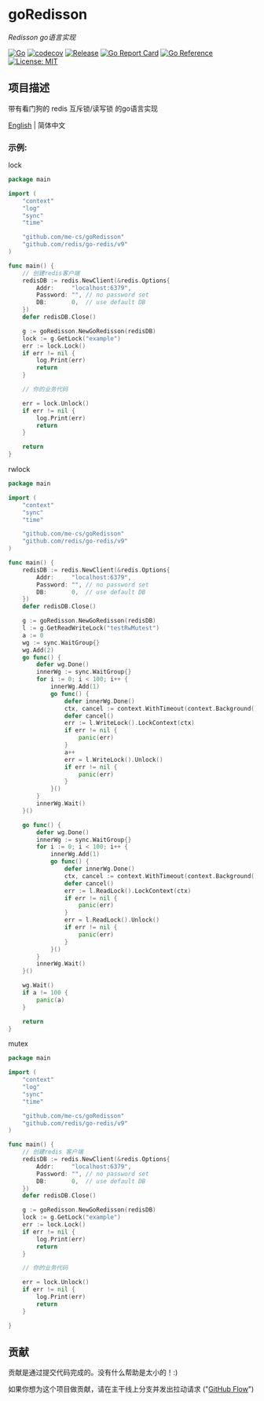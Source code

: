 # goRedisson

*Redisson go语言实现*

[![Go](https://github.com/me-cs/goRedisson/workflows/Go/badge.svg?branch=main)](https://github.com/me-cs/goRedisson/actions)
[![codecov](https://codecov.io/gh/me-cs/goRedisson/branch/main/graph/badge.svg)](https://codecov.io/gh/me-cs/goRedisson)
[![Release](https://img.shields.io/github/v/release/me-cs/goRedisson.svg?style=flat-square)](https://github.com/me-cs/goRedisson)
[![Go Report Card](https://goreportcard.com/badge/github.com/me-cs/goRedisson)](https://goreportcard.com/report/github.com/me-cs/goRedisson)
[![Go Reference](https://pkg.go.dev/badge/github.com/me-cs/goRedisson.svg)](https://pkg.go.dev/github.com/me-cs/goRedisson)
[![License: MIT](https://img.shields.io/badge/License-MIT-yellow.svg)](https://opensource.org/licenses/MIT)

## 项目描述
带有看门狗的 redis 互斥锁/读写锁 的go语言实现

[English](README.md) | 简体中文

### 示例:


lock
```go
package main

import (
	"context"
	"log"
	"sync"
	"time"

	"github.com/me-cs/goRedisson"
	"github.com/redis/go-redis/v9"
)

func main() {
	// 创建redis客户端
	redisDB := redis.NewClient(&redis.Options{
		Addr:     "localhost:6379",
		Password: "", // no password set
		DB:       0,  // use default DB
	})
	defer redisDB.Close()

	g := goRedisson.NewGoRedisson(redisDB)
	lock := g.GetLock("example")
	err := lock.Lock()
	if err != nil {
		log.Print(err)
		return
	}

	// 你的业务代码

	err = lock.Unlock()
	if err != nil {
		log.Print(err)
		return
	}

	return
}

```

rwlock
```go
package main

import (
	"context"
	"sync"
	"time"

	"github.com/me-cs/goRedisson"
	"github.com/redis/go-redis/v9"
)

func main() {
	redisDB := redis.NewClient(&redis.Options{
		Addr:     "localhost:6379",
		Password: "", // no password set
		DB:       0,  // use default DB
	})
	defer redisDB.Close()

	g := goRedisson.NewGoRedisson(redisDB)
	l := g.GetReadWriteLock("testRwMutest")
	a := 0
	wg := sync.WaitGroup{}
	wg.Add(2)
	go func() {
		defer wg.Done()
		innerWg := sync.WaitGroup{}
		for i := 0; i < 100; i++ {
			innerWg.Add(1)
			go func() {
				defer innerWg.Done()
				ctx, cancel := context.WithTimeout(context.Background(), 5*time.Second)
				defer cancel()
				err := l.WriteLock().LockContext(ctx)
				if err != nil {
					panic(err)
				}
				a++
				err = l.WriteLock().Unlock()
				if err != nil {
					panic(err)
				}
			}()
		}
		innerWg.Wait()
	}()

	go func() {
		defer wg.Done()
		innerWg := sync.WaitGroup{}
		for i := 0; i < 100; i++ {
			innerWg.Add(1)
			go func() {
				defer innerWg.Done()
				ctx, cancel := context.WithTimeout(context.Background(), 5*time.Second)
				defer cancel()
				err := l.ReadLock().LockContext(ctx)
				if err != nil {
					panic(err)
				}
				err = l.ReadLock().Unlock()
				if err != nil {
					panic(err)
				}
			}()
		}
		innerWg.Wait()
	}()

	wg.Wait()
	if a != 100 {
		panic(a)
	}

	return
}

```

mutex
```go
package main

import (
	"context"
	"log"
	"sync"
	"time"

	"github.com/me-cs/goRedisson"
	"github.com/redis/go-redis/v9"
)

func main() {
	// 创建redis 客户端
	redisDB := redis.NewClient(&redis.Options{
		Addr:     "localhost:6379",
		Password: "", // no password set
		DB:       0,  // use default DB
	})
	defer redisDB.Close()

	g := goRedisson.NewGoRedisson(redisDB)
	lock := g.GetLock("example")
	err := lock.Lock()
	if err != nil {
		log.Print(err)
		return
	}

	// 你的业务代码

	err = lock.Unlock()
	if err != nil {
		log.Print(err)
		return
	}

}
```

## 贡献
贡献是通过提交代码完成的。没有什么帮助是太小的！:)

如果你想为这个项目做贡献，请在主干线上分支并发出拉动请求 ("[GitHub Flow](https://guides.github.com/introduction/flow/)")
